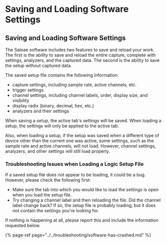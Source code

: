 # Saving and Loading Software Settings

## Saving and Loading Software Settings

The Saleae software includes two features to save and reload your work. The first is the ability to save and reload the entire capture, complete with settings, analyzers, and the captured data. The second is the ability to save the setup without captured data.

The saved setup file contains the following information:

* capture settings, including sample rate, active channels, etc.
* trigger settings
* channel settings, including channel labels, order, display size, and visibility
* display radix \(binary, decimal, hex, etc.\)
* analyzers and their settings

When saving a setup, the active tab's settings will be saved. When loading a setup, the settings will only be applied to the active tab.

Also, when loading a setup, if the setup was saved when a different type of device other than the current one was active, some settings, such as the sample rate and active channels, will not load. However, channel settings, analyzers, and other settings will still load properly.

### **Troubleshooting Issues when Loading a Logic Setup File**

If a saved setup file does not appear to be loading, it could be a bug. However, please check the following first:

* Make sure the tab into which you would like to load the settings is open when you load the setup file.
* Try changing a channel label and then reloading the file. Did the channel label change back? If so, the setup file is probably loading, but it does not contain the settings you're looking for.

If nothing is happening at all, please report this and include the information requested below.

{% page-ref page="../../troubleshooting/software-has-crashed.md" %}











